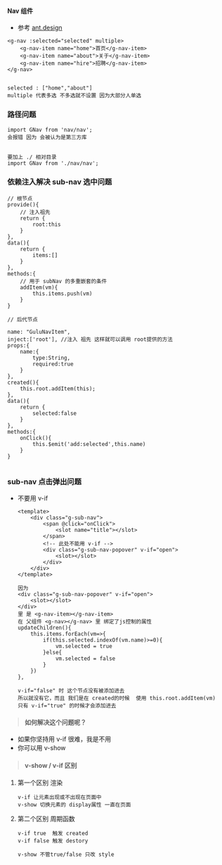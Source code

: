#### Nav 组件

- 参考 [ant.design](https://ant.design/components/menu-cn/)

```
<g-nav :selected="selected" multiple>
    <g-nav-item name="home">首页</g-nav-item>
    <g-nav-item name="about">关于</g-nav-item>
    <g-nav-item name="hire">招聘</g-nav-item>
</g-nav>


selected : ["home","about"]
multiple 代表多选 不多选就不设置 因为大部分人单选 
```

### 路径问题

```
import GNav from 'nav/nav';
会报错 因为 会被认为是第三方库


要加上 ./ 相对目录
import GNav from './nav/nav';
```

### 依赖注入解决 sub-nav 选中问题

```
// 根节点
provide(){
    // 注入祖先
    return {
        root:this
    }
},
data(){
    return {
        items:[]
    }
},
methods:{
    // 用于 subNav 的多重嵌套的条件
    addItem(vm){
        this.items.push(vm)
    }
}

// 后代节点

name: "GuluNavItem",
inject:['root'], //注入 祖先 这样就可以调用 root提供的方法
props:{
    name:{
        type:String,
        required:true
    }
},
created(){
    this.root.addItem(this);
},
data(){
    return {
        selected:false
    }
},
methods:{
    onClick(){
        this.$emit('add:selected',this.name)
    }
}
        
```


### sub-nav 点击弹出问题 

- 不要用 v-if
    ```
    <template>
        <div class="g-sub-nav">
            <span @click="onClick">
                <slot name="title"></slot>
            </span>
            <!-- 此处不能用 v-if -->
            <div class="g-sub-nav-popover" v-if="open">
                <slot></slot>
            </div>
        </div>
    </template>
    
    因为
    <div class="g-sub-nav-popover" v-if="open">
        <slot></slot>
    </div>
    里 是 <g-nav-item></g-nav-item>
    在 父组件 <g-nav></g-nav> 里 绑定了js控制的属性
    updateChildren(){
        this.items.forEach(vm=>{
            if(this.selected.indexOf(vm.name)>=0){
                vm.selected = true
            }else{
                vm.selected = false
            }
        })
    },
    
    v-if="false" 时 这个节点没有被添加进去
    所以就没有它，而且 我们是在 created的时候  使用 this.root.addItem(vm)
    只有 v-if="true" 的时候才会添加进去
    ```
    
> #### 如何解决这个问题呢？

- 如果你坚持用 v-if 很难，我是不用
- 你可以用 v-show

> #### v-show / v-if 区别

1. 第一个区别 渲染 
    ```
    v-if 让元素出现或不出现在页面中 
    v-show 切换元素的 display属性 一直在页面
    ```

2. 第二个区别 周期函数
    ```
    v-if true  触发 created
    v-if false 触发 destory
    
    v-show 不管true/false 只改 style 
    ```
